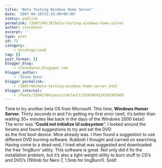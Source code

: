 ```yaml
---
title: 'Beta Testing Windows Home Server'
date: '2007-04-18T21:15:00+00:00'
status: publish
permalink: /2007/04/18/beta-testing-windows-home-server
author: stevedunn
excerpt: ''
type: post
id: 72
category:
    - Uncategorised
tag: []
post_format: []
blogger_blog:
    - stevedunns.blogspot.com
blogger_author:
    - 'Steve Dunn'
blogger_permalink:
    - /2007/04/beta-testing-windows-home-server.html
blogger_internal:
    - /feeds/32841709/posts/default/5292469224293365465
---
```

Time to try another beta OS from Microsoft. This time, **Windows Homer Server**. Thirty seconds in and I’m getting my first error (well, it’s better than waiting 30+ minutes like back in the days of the Windows 2000 beta!)  
The error was “**Could not initialize UI subsystem**“. I looked around the forums and found suggestions to try and set the DVD  
as the first boot device. Mine already was. I then found a suggestion to use different DVD burning software. Rubbish I thought and carried on searching.  
Having come to a dead-end, I tried what was suggested and downloaded the free ‘ImgBurn’ utility. This software is great. Not only did it fix the installation problem, but it’s also a light-weight utility to burn stuff to CD’s and DVD’s (190mb for Nero 7, 1.5mb for ImgBurn!). Sold!